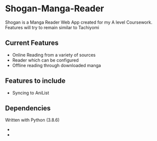 # Shogan-Manga-Reader
Shogan is a Manga Reader Web App created for my A level Coursework.
Features will try to remain similar to Tachiyomi

## Current Features
- Online Reading from a variety of sources
- Reader which can be configured
- Offline reading through downloaded manga

## Features to include
- Syncing to AniList

## Dependencies
Written with Python (3.8.6)

-
-
